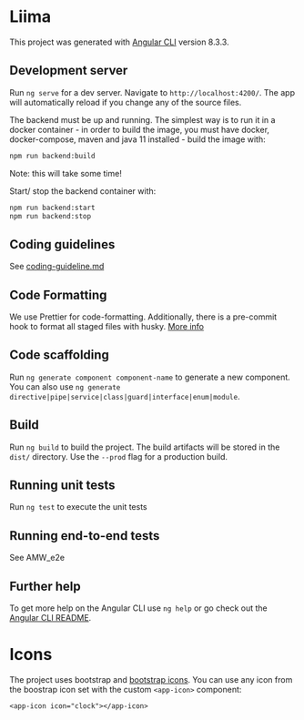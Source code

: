 # Liima

This project was generated with [Angular CLI](https://github.com/angular/angular-cli) version 8.3.3.

## Development server

Run `ng serve` for a dev server. Navigate to `http://localhost:4200/`. The app will automatically reload if you change any of the source files.

The backend must be up and running. The simplest way is to run it in a docker container - in order to build the image, you must have docker, docker-compose, maven and java 11 installed - build the image with:

```bash
npm run backend:build
```

Note: this will take some time!

Start/ stop the backend container with:

```bash
npm run backend:start
npm run backend:stop
```

## Coding guidelines

See [coding-guideline.md](./coding-guidelines.md)

## Code Formatting

We use Prettier for code-formatting. Additionally, there is a pre-commit hook to format all staged files with husky. [More info](https://github.com/hallettj/git-format-staged)

## Code scaffolding

Run `ng generate component component-name` to generate a new component. You can also use `ng generate directive|pipe|service|class|guard|interface|enum|module`.

## Build

Run `ng build` to build the project. The build artifacts will be stored in the `dist/` directory. Use the `--prod` flag for a production build.

## Running unit tests

Run `ng test` to execute the unit tests

## Running end-to-end tests

See AMW_e2e

## Further help

To get more help on the Angular CLI use `ng help` or go check out the [Angular CLI README](https://github.com/angular/angular-cli/blob/master/README.md).

# Icons

The project uses bootstrap and [bootstrap icons](https://icons.getbootstrap.com/).
You can use any icon from the boostrap icon set with the custom `<app-icon>` component:

```
<app-icon icon="clock"></app-icon>
```
